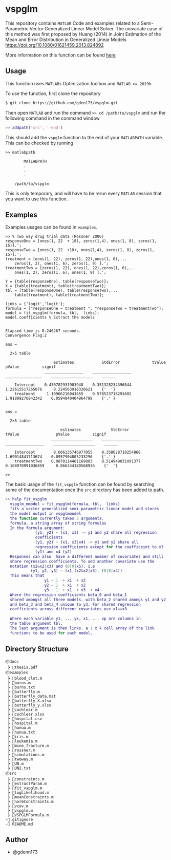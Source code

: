 #  vspglm
This repository contains `MATLAB` Code and examples related to a Semi-Parametric Vector Generalized Linear Model Solver.
The univariate case of this method was first proposed by Huang (2014) 
in Joint Estimation of the Mean and Error Distribution in Generalized Linear Models https://doi.org/10.1080/01621459.2013.824892

More information on this function can be found [here](https://github.com/gden173/vspglm/blob/main/docs/thesis.pdf)

## Usage

This function uses `MATLABs` Optimization toolbox and `MATLAB >= 2019b`.  

To use the function,  first clone the repository 
```bash
$ git clone https://github.com/gden173/vspglm.git
```
Then open `MATLAB` and run the command `>> cd /path/to/vspglm`  and run the following command in the command window

```matlab 
>> addpath('src', '-end')
```

This should add the `vspglm` function to the end of  your `MATLABPATH` variable.  This can be checked by running

```
>> matlabpath

		MATLABPATH
		.
		.
		.

	/path/to/vspglm
```  
This is only temporary, and will have to be rerun every `MATLAB` session that you want to use this function.


## Examples

Examples usages can be found in `examples`. 

```
>> % Two way drug trial data (Rossner 2006)
responseOne = [ones(1, 22  + 18), zeros(1,4), ones(1, 8), zeros(1, 15)].';
responseTwo = [ones(1, 22  +18), ones(1,4), zeros(1, 8), zeros(1, 15)].';
treatment = [ones(1, 22), zeros(1, 22),ones(1, 6),...
    zeros(1, 2), ones(1, 6), zeros(1, 9) ].';
treatmentTwo = [zeros(1, 22), ones(1, 22),zeros(1, 6),...
    ones(1, 2), zeros(1, 6), ones(1, 9) ].';

Y = {table(responseOne), table(responseTwo)};
X = {table(treatment), table(treatmentTwo)};
tbl = [table(responseOne), table(responseTwo),...
    table(treatment), table(treatmentTwo)];

links = {'logit','logit'};
formula = ["responseOne ~ treatment ", "responseTwo ~ treatmentTwo"];
model = fit_vspglm(formula, tbl,  links);
model.coefficients % Extract the models


Elapsed time is 0.246267 seconds.
Convergence Flag:2 
 
ans =

  2×5 table

                     estimates            StdError              tValue               pValue          signif
                 _________________    _________________    ________________    __________________    ______

    Intercept    0.430782931903948    0.351328234396844    1.22615517265076     0.224563916326621    {'  '}
    treatment     1.10966216041655    0.578523718291602    1.91809276842342    0.0594940404964799    {'.' }


ans =

  2×5 table

                        estimates             StdError              tValue                pValue          signif
                    __________________    _________________    _________________    __________________    ______

    Intercept        0.606135746977055    0.358628710254868     1.69014841713674    0.0957904805233296    {'.' }
    treatmentTwo    0.0870114481169803    0.514949031091377    0.168970991036859     0.866344189568936    {'  '}

>> 
```


The basic usage of the `fit_vspglm` function can be found by searching some of the documentation
once the `src` directory has been added to path. 
```matlab
>> help fit_vspglm
  vspglm_mmodel = fit_vspglm(formula, tbl,  links)
  fits a vector generalized semi-parametric linear model and stores
  the model output in vspglmmodel
  the function currently takes 3 arguments,
  formula, a string array of string formulas 
  In the formula argument:
             (y1, y2) ~ (x1, x3) -> y1 and y2 share all regression
             coefficients
             (y1, y2) ~ (x1, x3|x4) -> y1 and y2 share all 
             regression coefficients except for the coefficeint to x3 
             (y1) and x4 (y2)
  Responses can also  have a different number of covariates and still 
  share regression coefficients. To add another covariate use the
  notation (x2&x2|x3) and (0|0|x5), i.e
           (y1, y2, y3) ~ (x1,(x2&x2|x3), (0|0|x4))
  This means that 
                 y1 ~ 1  + x1  + x2
                 y2 ~ 1  + x1  + x2
                 y3 ~ 1  + x1  + x3  + x4
  Where the regression coefficients beta_0 and beta_1  
  shared amongst all three models, with beta_2 shared amongs y1 and y2
  and beta_3 and beta_4 unique to y3. For shared regression
  coefficients across different covariates use x1==x3
 
  Where each variable y1, .., yk, x1, .., xp are columns in 
  the table argument tbl. 
  The last argument is then links, a 1 x k cell array of the link
  functions to be used for each model.
```




## Directory Structure

```
📦docs
 ┣ 📜thesis.pdf
📦examples
 ┣ 📜blood_clot.m
 ┣ 📜burns.m
 ┣ 📜burns.txt
 ┣ 📜butterfly.m
 ┣ 📜butterfly_data.mat
 ┣ 📜butterfly_X.xlsx
 ┣ 📜butterfly_y.xlsx
 ┣ 📜cochlear.m
 ┣ 📜cochlear.xlsx 
 ┣ 📜hospital.csv
 ┣ 📜hospital.m
 ┣ 📜hunua.m
 ┣ 📜hunua.txt
 ┣ 📜iris.m
 ┣ 📜leukemia.m
 ┣ 📜mine_fracture.m
 ┣ 📜rossner.m
 ┣ 📜simulations.m
 ┣ 📜twoway.m
 ┣ 📜UN.m
 ┣ 📜UN2.txt
📦src 
 ┣ 📜constraints.m
 ┣ 📜extractParam.m
 ┣ 📜fit_vspglm.m
 ┣ 📜logLikelihood.m
 ┣ 📜meanConstraints.m
 ┣ 📜normConstraints.m
 ┣ 📜vcov.m
 ┣ 📜vspglm.m
 ┣ 📜VSPGLMFormula.m 
-📜.gitignore
-📜 README.md
```

## Author
* @gdenn173
